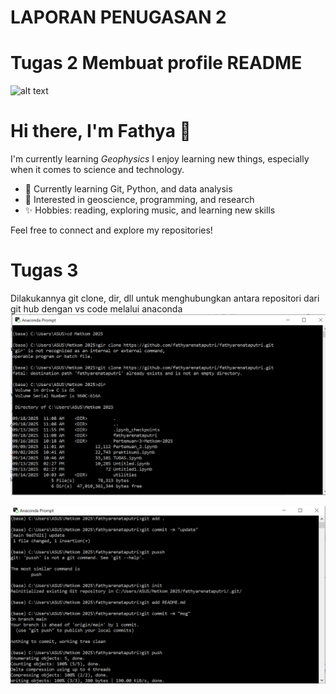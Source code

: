 # LAPORAN PENUGASAN 2

# Tugas 2 Membuat profile README 
![alt text](https://github.com/fathyarenataputri/Pertemuan-3-Metkom-2025/blob/main/download.jpeg?raw=true) 
# Hi there, I'm Fathya 👋

I'm currently learning *Geophysics* 
I enjoy learning new things, especially when it comes to science and technology.  

- 🌱 Currently learning Git, Python, and data analysis  
- 🎯 Interested in geoscience, programming, and research  
- ✨ Hobbies: reading, exploring music, and learning new skills  

Feel free to connect and explore my repositories!


# Tugas 3
Dilakukannya git clone, dir, dll untuk menghubungkan antara repositori dari git hub dengan vs code melalui anaconda
![alt text](https://github.com/fathyarenataputri/Percobaan_Metkom_3/blob/main/Screenshot%20(5411).png?raw=true)

![alt text](https://github.com/fathyarenataputri/Percobaan_Metkom_3/blob/main/Screenshot%20(5412).png?raw=true)



